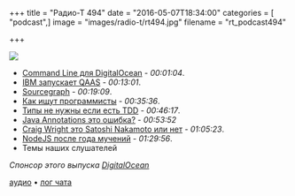 +++
title = "Радио-Т 494"
date = "2016-05-07T18:34:00"
categories = [ "podcast",]
image = "images/radio-t/rt494.jpg"
filename = "rt_podcast494"

+++

![](https://radio-t.com/images/radio-t/rt494.jpg)

- [Command Line для DigitalOcean](https://www.digitalocean.com/company/blog/introducing-doctl/) - *00:01:04*.
- [IBM запускает QAAS](http://techcrunch.com/2016/05/03/ibm-brings-experimental-quantum-computing-to-the-cloud/) - *00:13:01*.
- [Sourcegraph](https://sourcegraph.com/blog/announcing-the-sourcegraph-chrome-extension-for/) - *00:19:09*.
- [Как ищут программисты](http://codeahoy.com/2016/04/30/do-experienced-programmers-use-google-frequently/) - *00:35:36*.
- [Типы не нужны если есть TDD](http://blog.cleancoder.com/uncle-bob/2016/05/01/TypeWars.html) - *00:46:17*.
- [Java Annotations это ошибка?](https://dzone.com/articles/java-annotations-are-a-big-mistake) - *00:53:52*
- [Craig Wright это Satoshi Nakamoto или нет](https://www.nikcub.com/posts/craig-wright-is-not-satoshi-nakamoto/) - *01:05:23*.
- [NodeJS после года мучений](http://geekforbrains.com/post/after-a-year-of-nodejs-in-production) - *01:29:56*.
- Темы наших слушателей

_Спонсор этого выпуска [DigitalOcean](https://do.co/radiot)_

[аудио](https://cdn.radio-t.com/rt_podcast494.mp3) • [лог чата](http://chat.radio-t.com/logs/radio-t-494.html)
<audio src="https://cdn.radio-t.com/rt_podcast494.mp3" preload="none"></audio>
